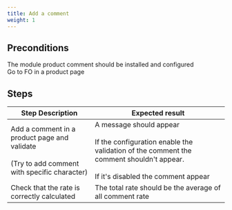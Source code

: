 ```yaml
---
title: Add a comment
weight: 1
---
```


## Preconditions

The module product comment should be installed and configured <br />
Go to FO in a product page
## Steps
| Step Description | Expected result |
| ----- | ----- |
| Add a comment in a product page and validate<br /><br>(Try to add comment with specific character) | A message should appear<br /><br>If the configuration enable the validation of the comment the comment shouldn't appear.<br /><br>If it's disabled the comment appear |
| Check that the rate is correctly calculated | The total rate should be the average of all comment rate |
